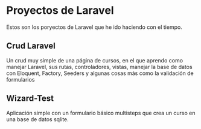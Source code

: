 # Proyectos de Laravel

Estos son los poryectos de Laravel que he ido haciendo con el tiempo.

## Crud Laravel

Un crud muy simple de una página de cursos, en el que aprendo como manejar Laravel, sus rutas, controladores, vistas, manejar la base de datos con Eloquent, Factory, Seeders y algunas cosas más como la validación de formularios

## Wizard-Test

Aplicación simple con un formulario básico multisteps que crea un curso en una base de datos sqlite.
